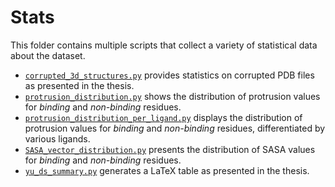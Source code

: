 # Stats

This folder contains multiple scripts that collect a variety of statistical data about the dataset.

- [`corrupted_3d_structures.py`](./corrupted_3d_structures.py) provides statistics on corrupted PDB files as presented in the thesis.
- [`protrusion_distribution.py`](./protrusion_distribution.py) shows the distribution of protrusion values for *binding* and *non-binding* residues.
- [`protrusion_distribution_per_ligand.py`](./protrusion_distribution_per_ligand.py) displays the distribution of protrusion values for *binding* and *non-binding* residues, differentiated by various ligands.
- [`SASA_vector_distribution.py`](./SASA_vector_distribution.py) presents the distribution of SASA values for *binding* and *non-binding* residues.
- [`yu_ds_summary.py`](./yu_ds_summary.py) generates a LaTeX table as presented in the thesis.

